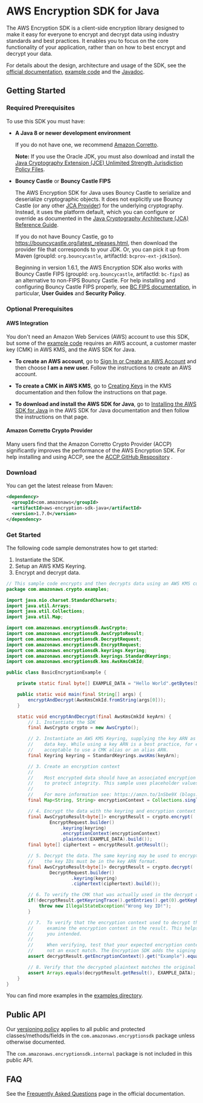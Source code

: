 # AWS Encryption SDK for Java

The AWS Encryption SDK is a client-side encryption library designed to make it easy for everyone to encrypt and decrypt data using industry standards and best practices. It enables you to focus on the core functionality of your application, rather than on how to best encrypt and decrypt your data.

For details about the design, architecture and usage of the SDK, see the [official documentation](https://docs.aws.amazon.com/encryption-sdk/latest/developer-guide/), [example code][examples] and the [Javadoc](https://aws.github.io/aws-encryption-sdk-java/javadoc/).

## Getting Started

### Required Prerequisites
To use this SDK you must have:

* **A Java 8 or newer development environment**

  If you do not have one, we recommend [Amazon Corretto](https://aws.amazon.com/corretto/).

  **Note:** If you use the Oracle JDK, you must also download and install the [Java Cryptography Extension (JCE) Unlimited Strength Jurisdiction Policy Files](http://www.oracle.com/technetwork/java/javase/downloads/jce8-download-2133166.html).

* **Bouncy Castle** or **Bouncy Castle FIPS**

  The AWS Encryption SDK for Java uses Bouncy Castle to serialize and deserialize cryptographic objects.
  It does not explicitly use Bouncy Castle (or any other [JCA Provider](https://docs.oracle.com/javase/8/docs/api/java/security/Provider.html)) for the underlying cryptography.
  Instead, it uses the platform default, which you can configure or override as documented in the
  [Java Cryptography Architecture (JCA) Reference Guide](https://docs.oracle.com/javase/9/security/java-cryptography-architecture-jca-reference-guide.htm#JSSEC-GUID-2BCFDD85-D533-4E6C-8CE9-29990DEB0190).

  If you do not have Bouncy Castle, go to https://bouncycastle.org/latest_releases.html, then download the provider file that corresponds to your JDK.
  Or, you can pick it up from Maven (groupId: `org.bouncycastle`, artifactId: `bcprov-ext-jdk15on`).

  Beginning in version 1.6.1,
  the AWS Encryption SDK also works with Bouncy Castle FIPS (groupId: `org.bouncycastle`, artifactId: `bc-fips`)
  as an alternative to non-FIPS Bouncy Castle.
  For help installing and configuring Bouncy Castle FIPS properly, see [BC FIPS documentation](https://www.bouncycastle.org/documentation.html),
  in particular, **User Guides** and **Security Policy**.

### Optional Prerequisites

#### AWS Integration
You don't need an Amazon Web Services (AWS) account to use this SDK, but some of the [example code][examples] requires an AWS account, a customer master key (CMK) in AWS KMS, and the AWS SDK for Java.

* **To create an AWS account**, go to [Sign In or Create an AWS Account](https://portal.aws.amazon.com/gp/aws/developer/registration/index.html) and then choose **I am a new user.** Follow the instructions to create an AWS account.

* **To create a CMK in AWS KMS**, go to [Creating Keys](https://docs.aws.amazon.com/kms/latest/developerguide/create-keys.html) in the KMS documentation and then follow the instructions on that page.

* **To download and install the AWS SDK for Java**, go to [Installing the AWS SDK for Java](https://docs.aws.amazon.com/AWSSdkDocsJava/latest/DeveloperGuide/java-dg-install-sdk.html) in the AWS SDK for Java documentation and then follow the instructions on that page.

#### Amazon Corretto Crypto Provider
Many users find that the Amazon Corretto Crypto Provider (ACCP) significantly improves the performance of the AWS Encryption SDK.
For help installing and using ACCP, see the [ACCP GitHub Respository](https://github.com/corretto/amazon-corretto-crypto-provider) .

### Download

You can get the latest release from Maven:

```xml
<dependency>
  <groupId>com.amazonaws</groupId>
  <artifactId>aws-encryption-sdk-java</artifactId>
  <version>1.7.0</version>
</dependency>
```

### Get Started

The following code sample demonstrates how to get started:

1. Instantiate the SDK.
2. Setup an AWS KMS Keyring.
3. Encrypt and decrypt data.

```java
// This sample code encrypts and then decrypts data using an AWS KMS customer master key (CMK).
package com.amazonaws.crypto.examples;

import java.nio.charset.StandardCharsets;
import java.util.Arrays;
import java.util.Collections;
import java.util.Map;

import com.amazonaws.encryptionsdk.AwsCrypto;
import com.amazonaws.encryptionsdk.AwsCryptoResult;
import com.amazonaws.encryptionsdk.DecryptRequest;
import com.amazonaws.encryptionsdk.EncryptRequest;
import com.amazonaws.encryptionsdk.keyrings.Keyring;
import com.amazonaws.encryptionsdk.keyrings.StandardKeyrings;
import com.amazonaws.encryptionsdk.kms.AwsKmsCmkId;

public class BasicEncryptionExample {

    private static final byte[] EXAMPLE_DATA = "Hello World".getBytes(StandardCharsets.UTF_8);

    public static void main(final String[] args) {
        encryptAndDecrypt(AwsKmsCmkId.fromString(args[0]));
    }

    static void encryptAndDecrypt(final AwsKmsCmkId keyArn) {
        // 1. Instantiate the SDK
        final AwsCrypto crypto = new AwsCrypto();

        // 2. Instantiate an AWS KMS Keyring, supplying the key ARN as the generator for generating a 
        //    data key. While using a key ARN is a best practice, for encryption operations it is also
        //    acceptable to use a CMK alias or an alias ARN.
        final Keyring keyring = StandardKeyrings.awsKms(keyArn);

        // 3. Create an encryption context
        //
        //    Most encrypted data should have an associated encryption context
        //    to protect integrity. This sample uses placeholder values.
        //
        //    For more information see: https://amzn.to/1nSbe9X (blogs.aws.amazon.com)
        final Map<String, String> encryptionContext = Collections.singletonMap("Example", "String");

        // 4. Encrypt the data with the keyring and encryption context
        final AwsCryptoResult<byte[]> encryptResult = crypto.encrypt(
                EncryptRequest.builder()
                    .keyring(keyring)
                    .encryptionContext(encryptionContext)
                    .plaintext(EXAMPLE_DATA).build());
        final byte[] ciphertext = encryptResult.getResult();

        // 5. Decrypt the data. The same keyring may be used to encrypt and decrypt, but for decryption
        //    the key IDs must be in the key ARN format.
        final AwsCryptoResult<byte[]> decryptResult = crypto.decrypt(
                DecryptRequest.builder()
                        .keyring(keyring)
                        .ciphertext(ciphertext).build());

        // 6. To verify the CMK that was actually used in the decrypt operation, inspect the keyring trace.
        if(!decryptResult.getKeyringTrace().getEntries().get(0).getKeyName().equals(keyArn.toString())) {
            throw new IllegalStateException("Wrong key ID!");
        }

        // 7.  To verify that the encryption context used to decrypt the data was the encryption context you expected,
        //     examine the encryption context in the result. This helps to ensure that you decrypted the ciphertext that
        //     you intended.
        //
        //     When verifying, test that your expected encryption context is a subset of the actual encryption context,
        //     not an exact match. The Encryption SDK adds the signing key to the encryption context when appropriate.
        assert decryptResult.getEncryptionContext().get("Example").equals("String");

        // 8. Verify that the decrypted plaintext matches the original plaintext
        assert Arrays.equals(decryptResult.getResult(), EXAMPLE_DATA);
    }
}
```

You can find more examples in the [examples directory][examples].

## Public API

Our [versioning policy](./VERSIONING.rst) applies to all public and protected classes/methods/fields
in the  `com.amazonaws.encryptionsdk` package unless otherwise documented.

The `com.amazonaws.encryptionsdk.internal` package is not included in this public API.

## FAQ

See the [Frequently Asked Questions](https://docs.aws.amazon.com/encryption-sdk/latest/developer-guide/faq.html) page in the official documentation.

[examples]: https://github.com/aws/aws-encryption-sdk-java/tree/master/src/examples/java/com/amazonaws/crypto/examples
